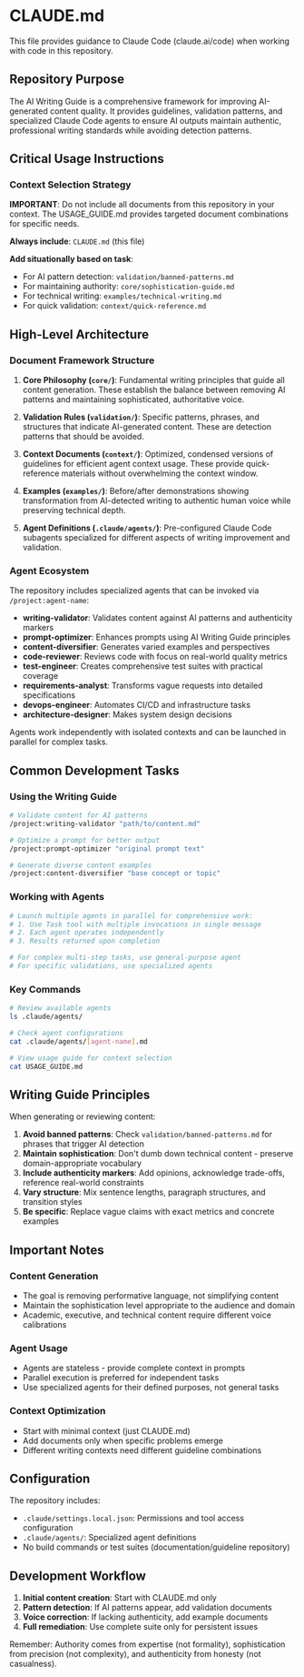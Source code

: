 # CLAUDE.md

This file provides guidance to Claude Code (claude.ai/code) when working with code in this repository.

## Repository Purpose

The AI Writing Guide is a comprehensive framework for improving AI-generated content quality. It provides guidelines, validation patterns, and specialized Claude Code agents to ensure AI outputs maintain authentic, professional writing standards while avoiding detection patterns.

## Critical Usage Instructions

### Context Selection Strategy

**IMPORTANT**: Do not include all documents from this repository in your context. The USAGE_GUIDE.md provides targeted document combinations for specific needs.

**Always include**: `CLAUDE.md` (this file)

**Add situationally based on task**:
- For AI pattern detection: `validation/banned-patterns.md`
- For maintaining authority: `core/sophistication-guide.md`
- For technical writing: `examples/technical-writing.md`
- For quick validation: `context/quick-reference.md`

## High-Level Architecture

### Document Framework Structure

1. **Core Philosophy (`core/`)**: Fundamental writing principles that guide all content generation. These establish the balance between removing AI patterns and maintaining sophisticated, authoritative voice.

2. **Validation Rules (`validation/`)**: Specific patterns, phrases, and structures that indicate AI-generated content. These are detection patterns that should be avoided.

3. **Context Documents (`context/`)**: Optimized, condensed versions of guidelines for efficient agent context usage. These provide quick-reference materials without overwhelming the context window.

4. **Examples (`examples/`)**: Before/after demonstrations showing transformation from AI-detected writing to authentic human voice while preserving technical depth.

5. **Agent Definitions (`.claude/agents/`)**: Pre-configured Claude Code subagents specialized for different aspects of writing improvement and validation.

### Agent Ecosystem

The repository includes specialized agents that can be invoked via `/project:agent-name`:

- **writing-validator**: Validates content against AI patterns and authenticity markers
- **prompt-optimizer**: Enhances prompts using AI Writing Guide principles
- **content-diversifier**: Generates varied examples and perspectives
- **code-reviewer**: Reviews code with focus on real-world quality metrics
- **test-engineer**: Creates comprehensive test suites with practical coverage
- **requirements-analyst**: Transforms vague requests into detailed specifications
- **devops-engineer**: Automates CI/CD and infrastructure tasks
- **architecture-designer**: Makes system design decisions

Agents work independently with isolated contexts and can be launched in parallel for complex tasks.

## Common Development Tasks

### Using the Writing Guide

```bash
# Validate content for AI patterns
/project:writing-validator "path/to/content.md"

# Optimize a prompt for better output
/project:prompt-optimizer "original prompt text"

# Generate diverse content examples
/project:content-diversifier "base concept or topic"
```

### Working with Agents

```bash
# Launch multiple agents in parallel for comprehensive work:
# 1. Use Task tool with multiple invocations in single message
# 2. Each agent operates independently
# 3. Results returned upon completion

# For complex multi-step tasks, use general-purpose agent
# For specific validations, use specialized agents
```

### Key Commands

```bash
# Review available agents
ls .claude/agents/

# Check agent configurations
cat .claude/agents/[agent-name].md

# View usage guide for context selection
cat USAGE_GUIDE.md
```

## Writing Guide Principles

When generating or reviewing content:

1. **Avoid banned patterns**: Check `validation/banned-patterns.md` for phrases that trigger AI detection
2. **Maintain sophistication**: Don't dumb down technical content - preserve domain-appropriate vocabulary
3. **Include authenticity markers**: Add opinions, acknowledge trade-offs, reference real-world constraints
4. **Vary structure**: Mix sentence lengths, paragraph structures, and transition styles
5. **Be specific**: Replace vague claims with exact metrics and concrete examples

## Important Notes

### Content Generation
- The goal is removing performative language, not simplifying content
- Maintain the sophistication level appropriate to the audience and domain
- Academic, executive, and technical content require different voice calibrations

### Agent Usage
- Agents are stateless - provide complete context in prompts
- Parallel execution is preferred for independent tasks
- Use specialized agents for their defined purposes, not general tasks

### Context Optimization
- Start with minimal context (just CLAUDE.md)
- Add documents only when specific problems emerge
- Different writing contexts need different guideline combinations

## Configuration

The repository includes:
- `.claude/settings.local.json`: Permissions and tool access configuration
- `.claude/agents/`: Specialized agent definitions
- No build commands or test suites (documentation/guideline repository)

## Development Workflow

1. **Initial content creation**: Start with CLAUDE.md only
2. **Pattern detection**: If AI patterns appear, add validation documents
3. **Voice correction**: If lacking authenticity, add example documents
4. **Full remediation**: Use complete suite only for persistent issues

Remember: Authority comes from expertise (not formality), sophistication from precision (not complexity), and authenticity from honesty (not casualness).
